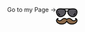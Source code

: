 <p>Go to my Page -><a href="https://chitranjan806.github.io" style="vertical-align:text-top;"><img src="/assets/img/sunglasses.png" width="50" height="50" style="position:absolute;"/></a></p>

